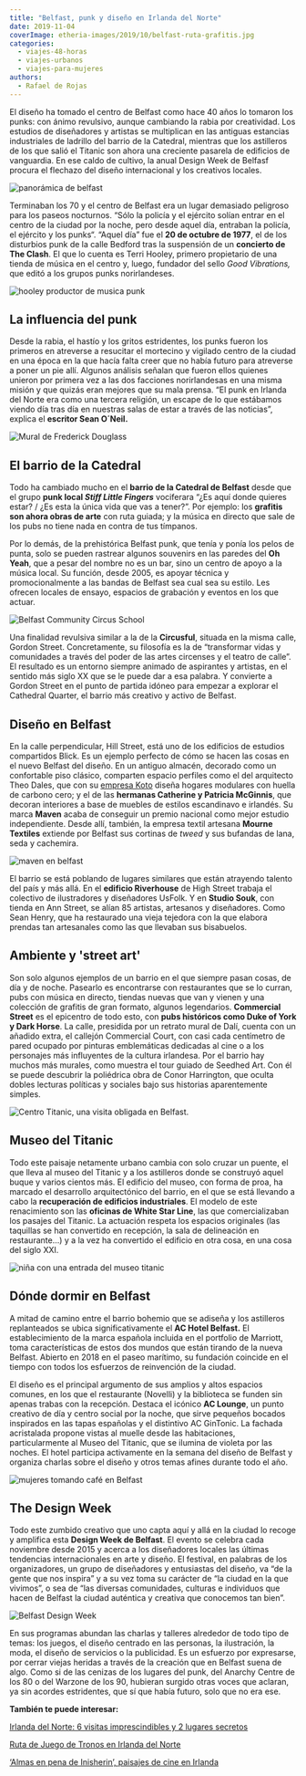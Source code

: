 ```yaml
---
title: "Belfast, punk y diseño en Irlanda del Norte"
date: 2019-11-04
coverImage: etheria-images/2019/10/belfast-ruta-grafitis.jpg
categories: 
  - viajes-48-horas
  - viajes-urbanos
  - viajes-para-mujeres
authors: 
  - Rafael de Rojas
---
```


El diseño ha tomado el centro de Belfast como hace 40 años lo tomaron los punks: con 
ánimo revulsivo, aunque cambiando la rabia por creatividad. Los estudios de diseñadores 
y artistas se multiplican en las antiguas estancias industriales de ladrillo del barrio 
de la Catedral, mientras que los astilleros de los que salió el Titanic son ahora una 
creciente pasarela de edificios de vanguardia. En ese caldo de cultivo, la anual Design 
Week de Belfasf procura el flechazo del diseño internacional y los creativos locales. 

![panorámica de belfast](etheria-images/2019/10/belfast-panoramica-900x601.jpg "Panorámica de Belfast con el Ayuntamiento enfrente. © Christopher Heaney.")

Terminaban los 70 y el centro de Belfast era un lugar demasiado peligroso para los 
paseos nocturnos. “Sólo la policía y el ejército solían entrar en el centro de la ciudad 
por la noche, pero desde aquel día, entraban la policía, el ejército y los punks“. 
“Aquel día” fue el **20 de octubre de 1977**, el de los disturbios punk de la calle 
Bedford tras la suspensión de un **concierto de The Clash**. El que lo cuenta es Terri 
Hooley, primero propietario de una tienda de música en el centro y, luego, fundador del 
sello _Good Vibrations,_ que editó a los grupos punks norirlandeses. 

![hooley productor de musica punk](etheria-images/2019/10/Belfast-hooley-concierto-900x641.jpg "Hooley, conocido como 'el padrino del punk' y concierto del 16 noviembre. ©Hooley")

## La influencia del punk

Desde la rabia, el hastío y los gritos estridentes, los punks fueron los primeros en 
atreverse a resucitar el mortecino y vigilado centro de la ciudad en una época en la que 
hacía falta creer que no había futuro para atreverse a poner un pie allí. Algunos 
análisis señalan que fueron ellos quienes unieron por primera vez a las dos facciones 
norirlandesas en una misma misión y que quizás eran mejores que su mala prensa. “El punk 
en Irlanda del Norte era como una tercera religión, un escape de lo que estábamos viendo 
día tras día en nuestras salas de estar a través de las noticias”, explica el **escritor 
Sean O´Neil.** 

![Mural de Frederick Douglass](etheria-images/2019/10/belfast-ruta-grafitis-900x443.jpg "Mural de Frederick Douglass. © Fáilte Feirste Thiar.")

## El barrio de la Catedral

Todo ha cambiado mucho en el **barrio de la Catedral de Belfast** desde que el grupo 
**punk local _Stiff Little Fingers_** vociferara “¿Es aquí donde quieres estar? / ¿Es 
esta la única vida que vas a tener?”. Por ejemplo: los **grafitis son ahora obras de 
arte** con ruta guiada; y la música en directo que sale de los pubs no tiene nada en 
contra de tus tímpanos. 

Por lo demás, de la prehistórica Belfast punk, que tenía y ponía los pelos de punta, 
solo se pueden rastrear algunos souvenirs en las paredes del **Oh Yeah**, que a pesar 
del nombre no es un bar, sino un centro de apoyo a la música local. Su función, desde 
2005, es apoyar técnica y promocionalmente a las bandas de Belfast sea cual sea su 
estilo. Les ofrecen locales de ensayo, espacios de grabación y eventos en los que 
actuar. 

![Belfast Community Circus School](etheria-images/2019/10/belfast-circus-school.jpg "© Belfast Community Circus School.")

Una finalidad revulsiva similar a la de la **Circusful**, situada en la misma calle, 
Gordon Street. Concretamente, su filosofía es la de “transformar vidas y comunidades a 
través del poder de las artes circenses y el teatro de calle”. El resultado es un 
entorno siempre animado de aspirantes y artistas, en el sentido más siglo XX que se le 
puede dar a esa palabra. Y convierte a Gordon Street en el punto de partida idóneo para 
empezar a explorar el Cathedral Quarter, el barrio más creativo y activo de Belfast. 

## Diseño en Belfast

En la calle perpendicular, Hill Street, está uno de los edificios de estudios 
compartidos Blick. Es un ejemplo perfecto de cómo se hacen las cosas en el nuevo Belfast 
del diseño. En un antiguo almacén, decorado como un confortable piso clásico, comparten 
espacio perfiles como el del arquitecto Theo Dales, que con su [empresa 
Koto](https://kotodesign.co.uk/blog/kotobelfast) diseña hogares modulares con huella de 
carbono cero; y el de las **hermanas Catherine y Patricia McGinnis**, que decoran 
interiores a base de muebles de estilos escandinavo e irlandés. Su marca **Maven** acaba 
de conseguir un premio nacional como mejor estudio independiente. Desde allí, también, 
la empresa textil artesana **Mourne Textiles** extiende por Belfast sus cortinas de 
_tweed_ y sus bufandas de lana, seda y cachemira. 

![maven en belfast](etheria-images/2019/10/belfast-maven-diseno-interior-900x662.jpg "Diseño de interiores © Maven.")

El barrio se está poblando de lugares similares que están atrayendo talento del país y 
más allá. En el **edificio Riverhouse** de High Street trabaja el colectivo de 
ilustradores y diseñadores UsFolk. Y en **Studio Souk**, con tienda en Ann Street, se 
alían 85 artistas, artesanos y diseñadores. Como Sean Henry, que ha restaurado una vieja 
tejedora con la que elabora prendas tan artesanales como las que llevaban sus 
bisabuelos. 

## Ambiente y 'street art'

Son solo algunos ejemplos de un barrio en el que siempre pasan cosas, de día y de noche. 
Pasearlo es encontrarse con restaurantes que se lo curran, pubs con música en directo, 
tiendas nuevas que van y vienen y una colección de grafitis de gran formato, algunos 
legendarios. **Commercial Street** es el epicentro de todo esto, con **pubs históricos 
como Duke of York y Dark Horse**. La calle, presidida por un retrato mural de Dalí, 
cuenta con un añadido extra, el callejón Commercial Court, con casi cada centímetro de 
pared ocupado por pinturas emblemáticas dedicadas al cine o a los personajes más 
influyentes de la cultura irlandesa. Por el barrio hay muchos más murales, como muestra 
el tour guiado de Seedhed Art. Con él se puede descubrir la poliédrica obra de Conor 
Harrington, que oculta dobles lecturas políticas y sociales bajo sus historias 
aparentemente simples. 

![Centro Titanic, una visita obligada en Belfast.](etheria-images/2019/10/que-ver-belfast-titanic-900x601.jpg "Centro Titanic, una visita obligada en Belfast. ©NI Tourism")

## Museo del Titanic

Todo este paisaje netamente urbano cambia con solo cruzar un puente, el que lleva al 
museo del Titanic y a los astilleros donde se construyó aquel buque y varios cientos 
más. El edificio del museo, con forma de proa, ha marcado el desarrollo arquitectónico 
del barrio, en el que se está llevando a cabo la **recuperación de edificios 
industriales**. El modelo de este renacimiento son las **oficinas de White Star Line**, 
las que comercializaban los pasajes del Titanic. La actuación respeta los espacios 
originales (las taquillas se han convertido en recepción, la sala de delineación en 
restaurante…) y a la vez ha convertido el edificio en otra cosa, en una cosa del siglo 
XXI. 

![niña con una entrada del museo titanic](etheria-images/2019/10/belfast-Titanic-entrada.jpg "El Museo del Titanic es una visita obligada en Belfast. © NI Tourism")

## Dónde dormir en Belfast

A mitad de camino entre el barrio bohemio que se adiseña y los astilleros replanteados 
se ubica significativamente el **AC Hotel Belfast.** El establecimiento de la marca 
española incluida en el portfolio de Marriott, toma características de estos dos mundos 
que están tirando de la nueva Belfast. Abierto en 2018 en el paseo marítimo, su 
fundación coincide en el tiempo con todos los esfuerzos de reinvención de la ciudad. 

El diseño es el principal argumento de sus amplios y altos espacios comunes, en los que 
el restaurante (Novelli) y la biblioteca se funden sin apenas trabas con la recepción. 
Destaca el icónico **AC Lounge**, un punto creativo de día y centro social por la noche, 
que sirve pequeños bocados inspirados en las tapas españolas y el distintivo AC 
GinTonic. La fachada acristalada propone vistas al muelle desde las habitaciones, 
particularmente al Museo del Titanic, que se ilumina de violeta por las noches. El hotel 
participa activamente en la semana del diseño de Belfast y organiza charlas sobre el 
diseño y otros temas afines durante todo el año. 

![mujeres tomando café en Belfast](etheria-images/2019/10/belfast-mujeres-cafeterias-900x600.jpg "En Belfast encontrarás originales cafeterías donde hacer un alto en el camino. © NI Tourism")

## The Design Week

Todo este zumbido creativo que uno capta aquí y allá en la ciudad lo recoge y amplifica 
esta **Design Week de Belfast**. El evento se celebra cada noviembre desde 2015 y acerca 
a los diseñadores locales las últimas tendencias internacionales en arte y diseño. El 
festival, en palabras de los organizadores, un grupo de diseñadores y entusiastas del 
diseño, va “de la gente que nos inspira” y a su vez toma su carácter de “la ciudad en la 
que vivimos”, o sea de “las diversas comunidades, culturas e individuos que hacen de 
Belfast la ciudad auténtica y creativa que conocemos tan bien”. 

![Belfast Design Week](etheria-images/2019/10/design-week-belfast-1-900x601.jpg "© Belfast Design Week.")

En sus programas abundan las charlas y talleres alrededor de todo tipo de temas: los 
juegos, el diseño centrado en las personas, la ilustración, la moda, el diseño de 
servicios o la publicidad. Es un esfuerzo por expresarse, por cerrar viejas heridas a 
través de la creación que en Belfast suena de algo. Como si de las cenizas de los 
lugares del punk, del Anarchy Centre de los 80 o del Warzone de los 90, hubieran surgido 
otras voces que aclaran, ya sin acordes estridentes, que sí que había futuro, solo que 
no era ese. 

**También te puede interesar:** 

[Irlanda del Norte: 6 visitas imprescindibles y 2 lugares 
secretos](https://etheriamagazine.com/2021/05/31/8-visitas-increibles-en-irlanda-del-norte/) 

[Ruta de Juego de Tronos en Irlanda del 
Norte](https://etheriamagazine.com/2018/07/02/juego-de-tronos-en-irlanda-del-norte/) 

[‘Almas en pena de Inisherin’, paisajes de cine en 
Irlanda](https://etheriamagazine.com/2023/01/30/almas-en-pena-de-inisherin/)
